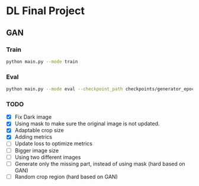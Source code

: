# DL Final Project

## GAN

### Train

```bash
python main.py --mode train
```

### Eval

```bash
python main.py --mode eval --checkpoint_path checkpoints/generator_epoch_20.pth --test_dir data-scenery-small-test
```

### TODO

- [x] Fix Dark image
- [x] Using mask to make sure the original image is not updated.
- [x] Adaptable crop size
- [x] Adding metrics
- [ ] Update loss to optimize metrics
- [ ] Bigger image size
- [ ] Using two different images
- [ ] Generate only the missing part, instead of using mask (hard based on GAN)
- [ ] Random crop region (hard based on GAN)
